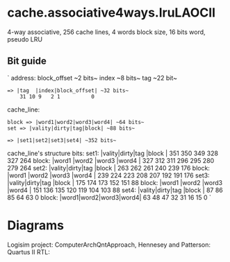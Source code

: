 # cache.associative4ways.lruLAOCII

4-way associative, 256 cache lines, 4 words block size, 16 bits word, pseudo LRU

## Bit guide
`
address:
	block_offset ~2 bits~ 
	index ~8 bits~
	tag ~22 bit~
	
	=> |tag  |index|block_offset| ~32 bits~
	    31 10 9   2 1          0
cache_line:

	block => |word1|word2|word3|word4| ~64 bits~
	set => |vality|dirty|tag|block| ~88 bits~
	
	=> |set1|set2|set3|set4| ~352 bits~
	
cache_line's structure bits:
	set1:
	|vality|dirty|tag    |block  |
	 351      350 349 328 327 264
		block:
		|word1  |word2  |word3  |word4  |
		 327 312 311 296 295 280 279 264
	set2:
	|vality|dirty|tag    |block  |
	 263      262 261 240 239 176
		block:
		|word1  |word2  |word3  |word4  |
		 239 224 223 208 207 192 191 176
	set3:
	|vality|dirty|tag    |block  |
	 175      174 173 152 151  88
		block:
		|word1  |word2  |word3  |word4 |
		 151 136 135 120 119 104 103 88
	set4:
	|vality|dirty|tag    |block  |
	 87        86 85   64 63    0
	   block:
		|word1|word2|word3|word4|
		 63 48 47 32 31 16 15 0
` 
# Diagrams
Logisim project:
ComputerArchQntApproach, Hennesey and Patterson:
Quartus II RTL:
